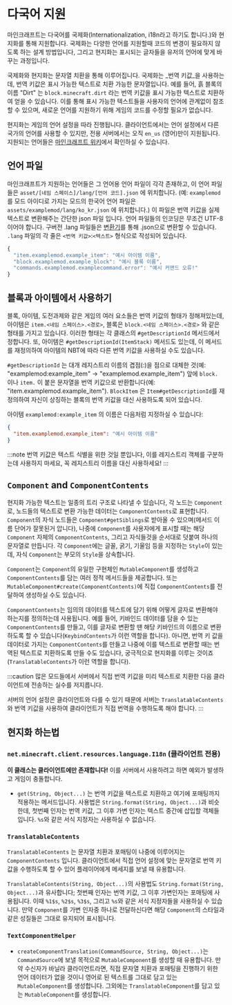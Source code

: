 다국어 지원
=====================================

마인크래프트는 다국어를 국제화(Internationalization, i18n라고 하기도 합니다.)와 현지화를 통해 지원합니다. 국제화는 다양한 언어를 지원할때 코드의 변경이 필요하지 않도록 하는 설계 방법입니다, 그리고 현지화는 표시되는 글자들을 유저의 언어에 맞게 바꾸는 과정입니다.

국제화와 현지화는 문자열 치환을 통해 이루어집니다. 국제화는 _번역 키값_을 사용하는데, 번역 키값은 표시 가능한 텍스트로 치환 가능한 문자열입니다. 예를 들어, 흙 블록의 이름 "Dirt" 는 `block.minecraft.dirt` 라는 번역 키값을 표시 가능한 텍스트로 치환하여 얻을 수 있습니다. 이를 통해 표시 가능한 텍스트들을 사용자의 언어에 관계없이 참조할 수 있으며, 새로운 언어를 지원하기 위해 게임의 코드를 수정할 필요가 없습니다.

현지화는 게임의 언어 설정을 따라 진행됩니다. 클라이언트에서는 언어 설정에서 다른 국가의 언어를 사용할 수 있지만, 전용 서버에서는 오직 `en_us` (영어)만이 지원됩니다. 지원되는 언어들은 [마인크래프트 위키][언어]에서 확인하실 수 있습니다.

언어 파일
--------------

마인크래프트가 지원하는 언어들은 그 언어용 언어 파일이 각각 존재하고, 이 언어 파일들은 `asset/[네임 스페이스]/lang/[언어 코드].json` 에 위치합니다. (예: `examplemod`를 모드 아이디로 가지는 모드의 한국어 언어 파일은 `assets/examplemod/lang/ko_kr.json` 에 위치합니다.) 이 파일은 번역 키값을 실제 텍스트로 변환해주는 간단한 json 파일 입니다. 언어 파일들의 인코딩은 무조건 UTF-8이어야 합니다. 구버전 .lang 파일들은 [변환기][변환기]를 통해 .json으로 변환할 수 있습니다. `.lang` 파일의 각 줄은 `<번역 키값>`:`<텍스트>` 형식으로 작성되어 있습니다.

```js
{
  "item.examplemod.example_item": "예시 아이템 이름",
  "block.examplemod.example_block": "예시 블록 이름",
  "commands.examplemod.examplecommand.error": "예시 커맨드 오류!"
}
```

블록과 아이템에서 사용하기
---------------------------

블록, 아이템, 도전과제와 같은 게임의 여러 요소들은 번역 키값의 형태가 정해져있는데, 아이템은 `item.<네임 스페이스>.<경로>`, 블록은 `block.<네임 스페이스>.<경로>` 와 같은 형태를 가지고 있습니다. 이러한 형태는 각 클래스의 `#getDescriptionId` 메서드에서 정합니다. 또, 아이템은 `#getDescriptionId(ItemStack)` 메서드도 있는데, 이 메서드를 재정의하여 아이템의 NBT에 따라 다른 번역 키값을 사용하실 수도 있습니다.

`#getDescriptionId` 는 대개 레지스트리 이름의 겹점(:)을 점으로 대체한 것(예: "examplemod:example_item" -> "examplemod.example_item") 앞에 `block.` 이나 `item.` 이 붙은 문자열을 번역 키값으로 반환합니다(예: "item.examplemod.example_item"). `BlockItem` 은 `Item#getDescriptionId`를 재정의하여 자신이 상징하는 블록의 번역 키값을 대신 사용하도록 되어 있습니다.

아이템 `examplemod:example_item` 의 이름은 다음처럼 지정하실 수 있습니다:

```json
{
  "item.examplemod.example_item": "예시 아이템 이름"
}
```

:::note
번역 키값은 텍스트 식별을 위한 것일 뿐입니다, 이를 레지스트리 객체를 구분하는데 사용하지 마세요, 꼭 레지스트리 이름을 대신 사용하세요!
:::


`Component` and `ComponentContents`
--------------------

현지화 가능한 텍스트는 일종의 트리 구조로 나타낼 수 있습니다, 각 노드는 `Component`로, 노드들의 텍스트로 변환 가능한 데이터는 `ComponentContents`로 표현합니다. `Component`의 자식 노드들은 `Component#getSiblings`로 받아올 수 있으며(메서드 이름 단어가 잘못된거 압니다), 나중에 `Component`를 사용자에게 표시할 때는 해당 `Component` 자체의 `ComponentContents`, 그리고 자식들것을 순서대로 덧붙여 하나의 문자열로 만듭니다. 각 `Component`에는 글꼴, 굵기, 기울임 등을 지정하는 `Style`이 있는데, 자식 `Component`는 부모의 `Style`을 상속합니다. 

`Component`는 `Component`의 유일한 구현체인 `MutableComponent`를 생성하고 `ComponentContents`를 담는 여러 정적 메서드들을 제공합니다. 또는 `MutableComponent#create(ComponentContents)`에 직접 `ComponentContents`를 전달하여 생성하실 수도 있습니다.

`ComponentContents`는 임의의 데이터를 텍스트에 담기 위해 어떻게 글자로 변환해야 하는지를 정의하는데 사용됩니다. 예를 들어, 키바인드 데이터를 담을 수 있는 `ComponentContents`를 만들고, 이를 글자로 변환할 땐 해당 키바인드의 이름으로 변환하도록 할 수 있습니다(`KeybindContents`가 이런 역할을 합니다). 아니면, 번역 키 값을 데이터로 가지는 `ComponentContents`를 만들고 나중에 이를 텍스트로 변환할 때는 번역된 텍스트로 치환하도록 만들 수도 있습니다, 궁극적으로 현지화를 이루는 것이죠(`TranslatableContents`가 이런 역할을 합니다).

:::caution
많은 모드들에서 서버에서 직접 번역 키값을 미리 텍스트로 치환한 다음 클라이언트에 전송하는 실수를 저지릅니다.

서버의 언어 설정은 클라이언트와 다를 수 있기 때문에 서버는 `TranslatableContents` 와 번역 키값을 사용하여 클라이언트가 직접 번역을 수행하도록 해야 합니다.
:::

현지화 하는법
--------------------

### `net.minecraft.client.resources.language.I18n` (클라이언트 전용)

**이 클래스는 클라이언트에만 존재합니다!** 이를 서버에서 사용하려고 하면 예외가 발생하고 게임이 충돌합니다.

- `get(String, Object...)` 는 번역 키값을 텍스트로 치환하고 여기에 포매팅까지 적용하는 메서드입니다. 사용법은 `String.format(String, Object...)`과 비슷한데, 첫번째 인자는 번역 키값, 그 이후 가변 인자는 텍스트 중간에 삽입할 객체들 입니다. `%s`와 같은 서식 지정자는 사용하실 수 없습니다.

### `TranslatableContents`

`TranslatableContents` 는 문자열 치환과 포매팅이 나중에 이루어지는 `ComponentContents` 입니다. 클라이언트에서 직접 언어 설정에 맞는 문자열로 번역 키값을 수행하도록 할 수 있어 플레이어에게 메세지를 보낼 때 유용합니다.

`TranslatableContents(String, Object...)`의 사용법도 `String.format(String, Object...)`과 유사합니다; 첫번째 인자는 번역 키값, 그 이후 가변인자는 포매팅에 사용됩니다. 이때 `%1$s`, `%2$s`, `%3$s`, 그리고 `%s`와 같은 서식 지정자들을 사용하실 수 있습니다. 만약 `Component`를 가변 인자중 하나로 전달하신다면 해당 `Component`의 스타일과 같은 성질들은 그대로 유지되어 표시됩니다.

### `TextComponentHelper`

- `createComponentTranslation(CommandSource, String, Object...)`는 `CommandSource`에 보낼 목적으로 `MutableComponent`를 생성할 때 유용합니다. 만약 수신자가 바닐라 클라이언트라면, 직접 문자열 치환과 포매팅을 진행하기 위한 언어 데이터가 없을 것이니 영어로 된 텍스트를 그대로 담고 있는 `MutableComponent`를 생성합니다. 그외에는 `TranslatableComponent`를 담고 있는 `MutableComponent`를 생성합니다.

[언어]: https://minecraft.fandom.com/ko/wiki/%EC%96%B8%EC%96%B4
[변환기]: https://tterrag.com/lang2json/
